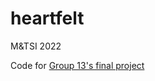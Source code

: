 # heartfelt
M&TSI 2022

Code for [Group 13's final project](https://devpost.com/software/team-13-heartfelt-d1g3a5)

